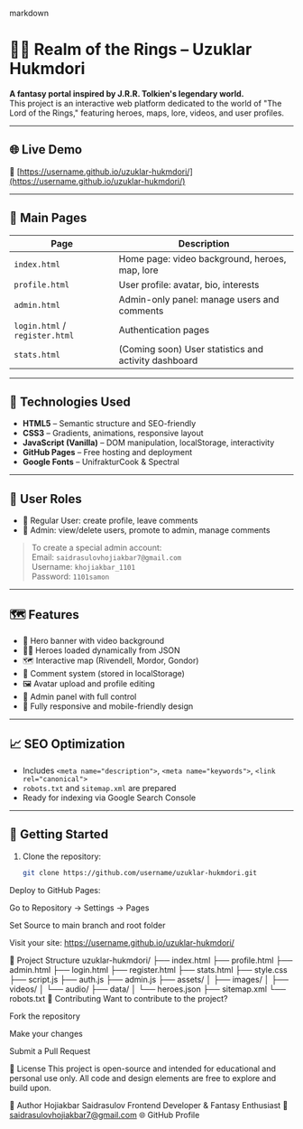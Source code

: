markdown
# 🧙‍♂️ Realm of the Rings – Uzuklar Hukmdori

**A fantasy portal inspired by J.R.R. Tolkien's legendary world.**  
This project is an interactive web platform dedicated to the world of "The Lord of the Rings," featuring heroes, maps, lore, videos, and user profiles.

---

## 🌐 Live Demo

🔗 [https://username.github.io/uzuklar-hukmdori/](https://username.github.io/uzuklar-hukmdori/)

---

## 📁 Main Pages

| Page | Description |
|------|-------------|
| `index.html` | Home page: video background, heroes, map, lore |
| `profile.html` | User profile: avatar, bio, interests |
| `admin.html` | Admin-only panel: manage users and comments |
| `login.html` / `register.html` | Authentication pages |
| `stats.html` | (Coming soon) User statistics and activity dashboard |

---

## 🧩 Technologies Used

- **HTML5** – Semantic structure and SEO-friendly
- **CSS3** – Gradients, animations, responsive layout
- **JavaScript (Vanilla)** – DOM manipulation, localStorage, interactivity
- **GitHub Pages** – Free hosting and deployment
- **Google Fonts** – UnifrakturCook & Spectral

---

## 🔐 User Roles

- 👤 Regular User: create profile, leave comments
- 👑 Admin: view/delete users, promote to admin, manage comments

> To create a special admin account:  
> Email: `saidrasulovhojiakbar7@gmail.com`  
> Username: `khojiakbar_1101`  
> Password: `1101samon`

---

## 🗺️ Features

- 🎥 Hero banner with video background
- 🧝‍♂️ Heroes loaded dynamically from JSON
- 🗺️ Interactive map (Rivendell, Mordor, Gondor)
- 💬 Comment system (stored in localStorage)
- 🖼️ Avatar upload and profile editing
- 🔐 Admin panel with full control
- 🌈 Fully responsive and mobile-friendly design

---

## 📈 SEO Optimization

- Includes `<meta name="description">`, `<meta name="keywords">`, `<link rel="canonical">`
- `robots.txt` and `sitemap.xml` are prepared
- Ready for indexing via Google Search Console

---

## 🚀 Getting Started

1. Clone the repository:
   ```bash
   git clone https://github.com/username/uzuklar-hukmdori.git
Deploy to GitHub Pages:

Go to Repository → Settings → Pages

Set Source to main branch and root folder

Visit your site: https://username.github.io/uzuklar-hukmdori/

📂 Project Structure
uzuklar-hukmdori/
├── index.html
├── profile.html
├── admin.html
├── login.html
├── register.html
├── stats.html
├── style.css
├── script.js
├── auth.js
├── admin.js
├── assets/
│   ├── images/
│   ├── videos/
│   └── audio/
├── data/
│   └── heroes.json
├── sitemap.xml
└── robots.txt
🤝 Contributing
Want to contribute to the project?

Fork the repository

Make your changes

Submit a Pull Request

📜 License
This project is open-source and intended for educational and personal use only. All code and design elements are free to explore and build upon.

💬 Author
Hojiakbar Saidrasulov Frontend Developer & Fantasy Enthusiast 📧 saidrasulovhojiakbar7@gmail.com 🌐 GitHub Profile
